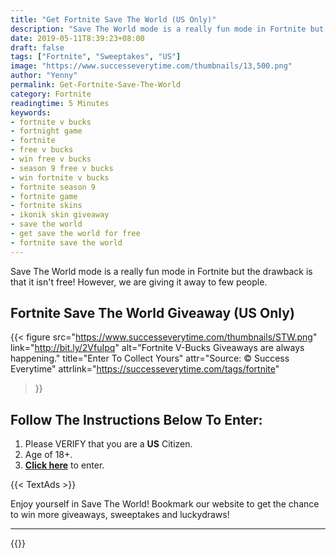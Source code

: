 ```yaml
---
title: "Get Fortnite Save The World (US Only)"
description: "Save The World mode is a really fun mode in Fortnite but the drawback is that it isn't free! However, we are giving it away to few people."
date: 2019-05-11T8:39:23+08:00
draft: false
tags: ["Fortnite", "Sweeptakes", "US"]
image: "https://www.successeverytime.com/thumbnails/13,500.png"
author: "Yenny"
permalink: Get-Fortnite-Save-The-World
category: Fortnite
readingtime: 5 Minutes
keywords:
- fortnite v bucks
- fortnight game
- fortnite
- free v bucks
- win free v bucks
- season 9 free v bucks
- win fortnite v bucks
- fortnite season 9
- fortnite game
- fortnite skins
- ikonik skin giveaway
- save the world
- get save the world for free
- fortnite save the world
---
```


Save The World mode is a really fun mode in Fortnite but the drawback is that it isn't free! However, we are giving it away to few people.

<!--more-->

## Fortnite Save The World Giveaway (US Only)

{{< figure
    src="https://www.successeverytime.com/thumbnails/STW.png"
    link="http://bit.ly/2VfuIpq"
    alt="Fortnite V-Bucks Giveaways are always happening."
    title="Enter To Collect Yours"
    attr="Source: © Success Everytime"
    attrlink="https://successeverytime.com/tags/fortnite"
>}}


## Follow The Instructions Below To Enter:

 1. Please VERIFY that you are a <b>US</b> Citizen.
 2. Age of 18+.
 3. <b><a href="http://bit.ly/2VfuIpq">Click here</a></b> to enter.  

 {{< TextAds >}}

 Enjoy yourself in Save The World! Bookmark our website to get the chance to win more giveaways, sweeptakes and luckydraws!

 <hr>

 {{<footer-text >}}
